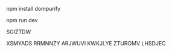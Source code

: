  <!-- installed sanatizer -->
 npm install dompurify
 
 <!-- run server -->
 npm run dev

<!-- coupons validos -->
SGIZTDW



<!-- coupons ainda nao validos -->
XSMYADS
RRMNNZY
ARJWUVI
KWKJLYE
ZTUROMV
LHSDJEC